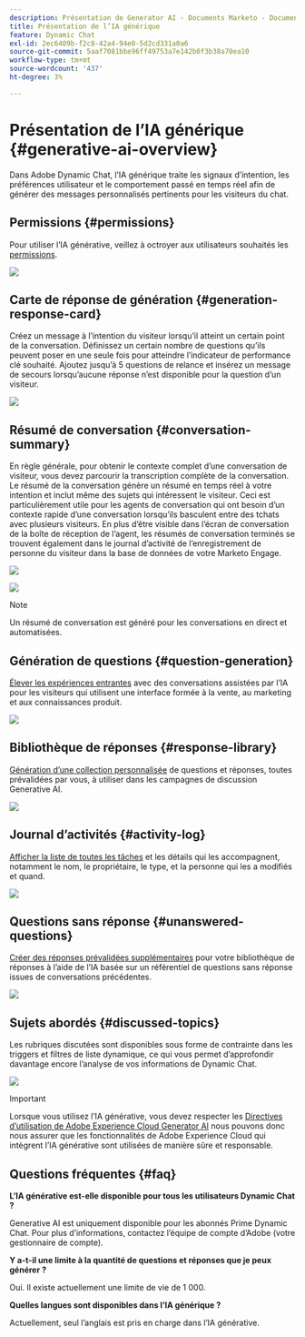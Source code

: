 ```yaml
---
description: Présentation de Generator AI - Documents Marketo - Documentation du produit
title: Présentation de l’IA générique
feature: Dynamic Chat
exl-id: 2ec6409b-f2c8-42a4-94e0-5d2cd331a0a6
source-git-commit: 5aaf7081bbe96ff49753a7e142b0f3b38a70ea10
workflow-type: tm+mt
source-wordcount: '437'
ht-degree: 3%

---
```


# Présentation de l’IA générique {#generative-ai-overview}

Dans Adobe Dynamic Chat, l’IA générique traite les signaux d’intention, les préférences utilisateur et le comportement passé en temps réel afin de générer des messages personnalisés pertinents pour les visiteurs du chat.

## Permissions {#permissions}

Pour utiliser l’IA générative, veillez à octroyer aux utilisateurs souhaités les [permissions](/help/marketo/product-docs/demand-generation/dynamic-chat/setup-and-configuration/permissions.md).

![](assets/generative-ai-overview-1.png)

## Carte de réponse de génération {#generation-response-card}

Créez un message à l’intention du visiteur lorsqu’il atteint un certain point de la conversation. Définissez un certain nombre de questions qu’ils peuvent poser en une seule fois pour atteindre l’indicateur de performance clé souhaité. Ajoutez jusqu’à 5 questions de relance et insérez un message de secours lorsqu’aucune réponse n’est disponible pour la question d’un visiteur.

![](assets/generative-ai-overview-2.png)

## Résumé de conversation {#conversation-summary}

En règle générale, pour obtenir le contexte complet d’une conversation de visiteur, vous devez parcourir la transcription complète de la conversation. Le résumé de la conversation génère un résumé en temps réel à votre intention et inclut même des sujets qui intéressent le visiteur. Ceci est particulièrement utile pour les agents de conversation qui ont besoin d’un contexte rapide d’une conversation lorsqu’ils basculent entre des tchats avec plusieurs visiteurs. En plus d’être visible dans l’écran de conversation de la boîte de réception de l’agent, les résumés de conversation terminés se trouvent également dans le journal d’activité de l’enregistrement de personne du visiteur dans la base de données de votre Marketo Engage.

![](assets/generative-ai-overview-3.png)

![](assets/generative-ai-overview-4.png)

>[!NOTE]
>
>Un résumé de conversation est généré pour les conversations en direct et automatisées.

## Génération de questions {#question-generation}

[Élever les expériences entrantes](/help/marketo/product-docs/demand-generation/dynamic-chat/generative-ai/question-generation.md) avec des conversations assistées par l’IA pour les visiteurs qui utilisent une interface formée à la vente, au marketing et aux connaissances produit.

![](assets/generative-ai-overview-5.png)

## Bibliothèque de réponses {#response-library}

[Génération d’une collection personnalisée](/help/marketo/product-docs/demand-generation/dynamic-chat/generative-ai/response-library.md) de questions et réponses, toutes prévalidées par vous, à utiliser dans les campagnes de discussion Generative AI.

![](assets/generative-ai-overview-6.png)

## Journal d’activités {#activity-log}

[Afficher la liste de toutes les tâches](/help/marketo/product-docs/demand-generation/dynamic-chat/generative-ai/activity-log.md) et les détails qui les accompagnent, notamment le nom, le propriétaire, le type, et la personne qui les a modifiés et quand.

![](assets/generative-ai-overview-7.png)

## Questions sans réponse {#unanswered-questions}

[Créer des réponses prévalidées supplémentaires](/help/marketo/product-docs/demand-generation/dynamic-chat/generative-ai/unanswered-questions.md) pour votre bibliothèque de réponses à l’aide de l’IA basée sur un référentiel de questions sans réponse issues de conversations précédentes.

![](assets/generative-ai-overview-8.png)

## Sujets abordés {#discussed-topics}

Les rubriques discutées sont disponibles sous forme de contrainte dans les triggers et filtres de liste dynamique, ce qui vous permet d’approfondir davantage encore l’analyse de vos informations de Dynamic Chat.

![](assets/generative-ai-overview-9.png)

>[!IMPORTANT]
>
>Lorsque vous utilisez l’IA générative, vous devez respecter les [Directives d’utilisation de Adobe Experience Cloud Generator AI](https://www.adobe.com/legal/licenses-terms/adobe-dx-gen-ai-user-guidelines.html) nous pouvons donc nous assurer que les fonctionnalités de Adobe Experience Cloud qui intègrent l’IA générative sont utilisées de manière sûre et responsable.

## Questions fréquentes {#faq}

**L’IA générative est-elle disponible pour tous les utilisateurs Dynamic Chat ?**

Generative AI est uniquement disponible pour les abonnés Prime Dynamic Chat. Pour plus d’informations, contactez l’équipe de compte d’Adobe (votre gestionnaire de compte).

**Y a-t-il une limite à la quantité de questions et réponses que je peux générer ?**

Oui. Il existe actuellement une limite de vie de 1 000.

**Quelles langues sont disponibles dans l’IA générique ?**

Actuellement, seul l’anglais est pris en charge dans l’IA générative.
